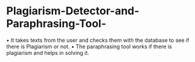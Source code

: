 # Plagiarism-Detector-and-Paraphrasing-Tool-
•	It takes texts from the user and checks them with the database to see if there is Plagiarism or not. 
•	 The paraphrasing tool works if there is plagiarism and helps in solving it.

